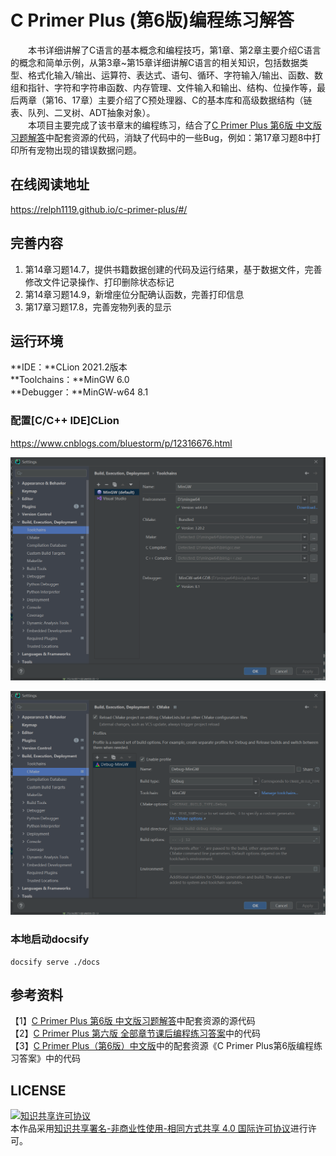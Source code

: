 # C Primer Plus (第6版)编程练习解答

&emsp;&emsp;本书详细讲解了C语言的基本概念和编程技巧，第1章、第2章主要介绍C语言的概念和简单示例，从第3章~第15章详细讲解C语言的相关知识，包括数据类型、格式化输入/输出、运算符、表达式、语句、循环、字符输入/输出、函数、数组和指针、字符和字符串函数、内存管理、文件输入和输出、结构、位操作等，最后两章（第16、17章）主要介绍了C预处理器、C的基本库和高级数据结构（链表、队列、二叉树、ADT抽象对象）。  
&emsp;&emsp;本项目主要完成了该书章末的编程练习，结合了[C Primer Plus 第6版 中文版习题解答](https://www.epubit.com/bookDetails?id=UBb600b59872ba)中配套资源的代码，消缺了代码中的一些Bug，例如：第17章习题8中打印所有宠物出现的错误数据问题。

## 在线阅读地址
https://relph1119.github.io/c-primer-plus/#/

## 完善内容
1. 第14章习题14.7，提供书籍数据创建的代码及运行结果，基于数据文件，完善修改文件记录操作、打印删除状态标记
2. 第14章习题14.9，新增座位分配确认函数，完善打印信息
3. 第17章习题17.8，完善宠物列表的显示

## 运行环境
**IDE：**CLion 2021.2版本   
**Toolchains：**MinGW 6.0  
**Debugger：**MinGW-w64 8.1

### 配置\[C/C++ IDE\]CLion
https://www.cnblogs.com/bluestorm/p/12316676.html

![Toolchains配置](resources/Toolchains_config.png)

![CMake配置](resources/CMake_config.png)

### 本地启动docsify
```shell
docsify serve ./docs
```

## 参考资料
【1】[C Primer Plus 第6版 中文版习题解答](https://www.epubit.com/bookDetails?id=UBb600b59872ba)中配套资源的源代码  
【2】[C Primer Plus 第六版 全部章节课后编程练习答案](https://www.shangmayuan.com/a/0d6db6fb3bb7427baec2ed2b.html)中的代码  
【3】[C Primer Plus（第6版）中文版](https://www.epubit.com/bookDetails?id=N24770)中的配套资源《C Primer Plus第6版编程练习答案》中的代码

## LICENSE
<a rel="license" href="http://creativecommons.org/licenses/by-nc-sa/4.0/"><img alt="知识共享许可协议" style="border-width:0" src="https://img.shields.io/badge/license-CC%20BY--NC--SA%204.0-lightgrey" /></a><br />本作品采用<a rel="license" href="http://creativecommons.org/licenses/by-nc-sa/4.0/">知识共享署名-非商业性使用-相同方式共享 4.0 国际许可协议</a>进行许可。